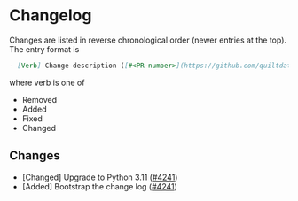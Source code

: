 <!-- markdownlint-disable line-length -->
# Changelog

Changes are listed in reverse chronological order (newer entries at the top).
The entry format is

```markdown
- [Verb] Change description ([#<PR-number>](https://github.com/quiltdata/quilt/pull/<PR-number>))
```

where verb is one of

- Removed
- Added
- Fixed
- Changed

## Changes

- [Changed] Upgrade to Python 3.11 ([#4241](https://github.com/quiltdata/quilt/pull/4241))
- [Added] Bootstrap the change log ([#4241](https://github.com/quiltdata/quilt/pull/4241))
